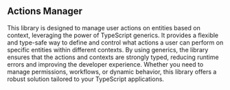 ## Actions Manager

This library is designed to manage user actions on entities based on context, leveraging the power of TypeScript generics. It provides a flexible and type-safe way to define and control what actions a user can perform on specific entities within different contexts. By using generics, the library ensures that the actions and contexts are strongly typed, reducing runtime errors and improving the developer experience. Whether you need to manage permissions, workflows, or dynamic behavior, this library offers a robust solution tailored to your TypeScript applications.






